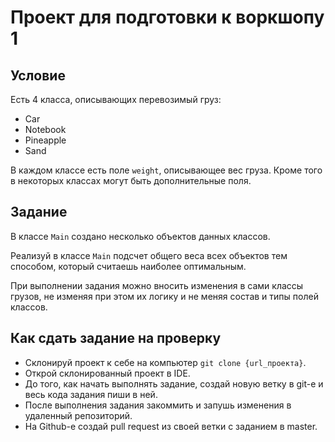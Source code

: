 # Проект для подготовки к воркшопу 1

## Условие

Есть 4 класса, описывающих перевозимый груз:

- Car
- Notebook
- Pineapple
- Sand

В каждом классе есть поле `weight`, описывающее вес груза. Кроме того в некоторых классах могут быть дополнительные поля.

## Задание

В классе `Main` создано несколько объектов данных классов.

Реализуй в классе `Main` подсчет общего веса всех объектов тем способом, который считаешь наиболее оптимальным.

При выполнении задания можно вносить изменения в сами классы грузов, не изменяя при этом их логику и не меняя состав и типы полей классов.

## Как сдать задание на проверку

- Склонируй проект к себе на компьютер `git clone {url_проекта}`.
- Открой склонированный проект в IDE.
- До того, как начать выполнять задание, создай новую ветку в git-е и весь кода задания пиши в ней.
- После выполнения задания закоммить и запушь изменения в удаленный репозиторий.
- На Github-е создай pull request из своей ветки с заданием в master.
